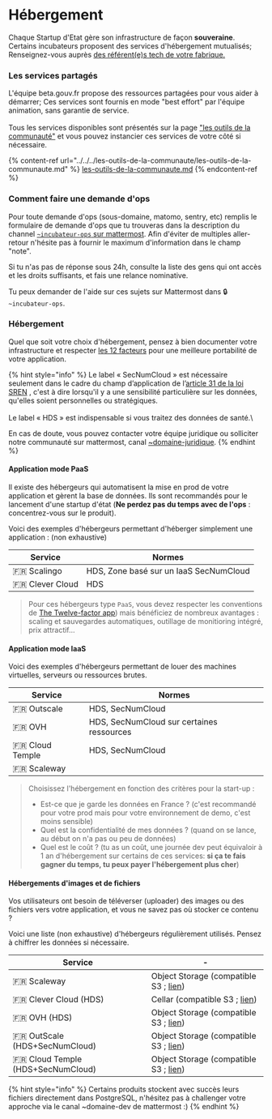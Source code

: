 # Hébergement

Chaque Startup d'Etat gère son infrastructure de façon **souveraine**. Certains incubateurs proposent des services d'hébergement mutualisés; Renseignez-vous auprès [des référent(e)s tech de votre fabrique.](to-do-liens-avec-les-referents-techs.md)

### Les services partagés

L'équipe beta.gouv.fr propose des ressources partagées pour vous aider à démarrer; Ces services sont fournis en mode "best effort" par l'équipe animation, sans garantie de service.\
\
Tous les services disponibles sont présentés sur la page ["les outils de la communauté"](broken-reference/) et vous pouvez instancier ces services de votre côté si nécessaire.

{% content-ref url="../../../les-outils-de-la-communaute/les-outils-de-la-communaute.md" %}
[les-outils-de-la-communaute.md](../../../les-outils-de-la-communaute/les-outils-de-la-communaute.md)
{% endcontent-ref %}

### Comment faire une demande d'ops

Pour toute demande d'ops (sous-domaine, matomo, sentry, etc) remplis le formulaire de demande d'ops que tu trouveras dans la description du channel [`~incubateur-ops` sur mattermost](https://mattermost.incubateur.net/betagouv/channels/incubateur-demandes-ops). Afin d'éviter de multiples aller-retour n'hésite pas à fournir le maximum d'information dans le champ "note".

Si tu n'as pas de réponse sous 24h, consulte la liste des gens qui ont accès et les droits suffisants, et fais une relance nominative.

Tu peux demander de l'aide sur ces sujets sur Mattermost dans 🔒`~incubateur-ops`.

### Hébergement

Quel que soit votre choix d'hébergement, pensez à bien documenter votre infrastructure et respecter [les 12 facteurs](https://12factor.net/fr/) pour une meilleure portabilité de votre application.

{% hint style="info" %}
Le label « SecNumCloud » est nécessaire seulement dans le cadre du champ d’application de l’[article 31 de la loi SREN](https://www.legifrance.gouv.fr/jorf/article\_jo/JORFARTI000049563610) , c'est à dire lorsqu'il y a une sensibilité particulière sur les données, qu'elles soient personnelles ou stratégiques.\
\
Le label « HDS » est indispensable si vous traitez des données de santé.\\

En cas de doute, vous pouvez contacter votre équipe juridique ou solliciter notre communauté sur mattermost, canal [\~domaine-juridique](https://mattermost.incubateur.net/betagouv/channels/domaine-juridique).
{% endhint %}

#### Application mode PaaS

Il existe des hébergeurs qui automatisent la mise en prod de votre application et gèrent la base de données. Ils sont recommandés pour le lancement d'une startup d'état (**Ne perdez pas du temps avec de l'ops** : concentrez-vous sur le produit).

Voici des exemples d'hébergeurs permettant d'héberger simplement une application : (non exhaustive)

| Service           | Normes                                 |
| ----------------- | -------------------------------------- |
| 🇫🇷 Scalingo     | HDS, Zone basé sur un IaaS SecNumCloud |
| 🇫🇷 Clever Cloud | HDS                                    |

> Pour ces hébergeurs type `PaaS`, vous devez respecter les conventions de [The Twelve-factor app](https://12factor.net)) mais bénéficiez de nombreux avantages : scaling et sauvegardes automatiques, outillage de monitioring intégré, prix attractif...

#### Application mode IaaS

Voici des exemples d'hébergeurs permettant de louer des machines virtuelles, serveurs ou ressources brutes.

| Service           | Normes                                    |
| ----------------- | ----------------------------------------- |
| 🇫🇷 Outscale     | HDS, SecNumCloud                          |
| 🇫🇷 OVH          | HDS, SecNumCloud sur certaines ressources |
| 🇫🇷 Cloud Temple | HDS, SecNumCloud                          |
| 🇫🇷 Scaleway     |                                           |

> Choisissez l'hébergement en fonction des critères pour la start-up :
>
> * Est-ce que je garde les données en France ? (c'est recommandé pour votre prod mais pour votre environnement de demo, c'est moins sensible)
> * Quel est la confidentialité de mes données ? (quand on se lance, au début on n'a pas ou peu de données)
> * Quel est le coût ? (tu as un coût, une journée dev peut équivaloir à 1 an d'hébergement sur certains de ces services: **si ça te fais gagner du temps, tu peux payer l'hébergement plus cher**)

#### Hébergements d'images et de fichiers

Vos utilisateurs ont besoin de téléverser (uploader) des images ou des fichiers vers votre application, et vous ne savez pas où stocker ce contenu ?

Voici une liste (non exhaustive) d'hébergeurs régulièrement utilisés. Pensez à chiffrer les données si nécessaire.

| Service                             | -                                                                                                 |
| ----------------------------------- | ------------------------------------------------------------------------------------------------- |
| 🇫🇷 Scaleway                       | Object Storage (compatible S3 ; [lien](https://www.scaleway.com/fr/object-storage/))              |
| 🇫🇷 Clever Cloud (HDS)             | Cellar (compatible S3 ; [lien](https://www.clever-cloud.com/cellar-s3-hosting/))                  |
| 🇫🇷 OVH (HDS)                      | Object Storage (compatible S3 ; [lien](https://www.ovhcloud.com/en/public-cloud/object-storage/)) |
| 🇫🇷 OutScale (HDS+SecNumCloud)     | Object Storage (compatible S3 ; [lien](https://fr.outscale.com/solutions-stockage-cloud/oos/))    |
| 🇫🇷 Cloud Temple (HDS+SecNumCloud) | Object Storage (compatible S3 ; [lien](https://www.cloud-temple.com/produits/stockage-objet/))    |

{% hint style="info" %}
Certains produits stockent avec succès leurs fichiers directement dans PostgreSQL, n'hésitez pas à challenger votre approche via le canal \~domaine-dev de mattermost :)
{% endhint %}
